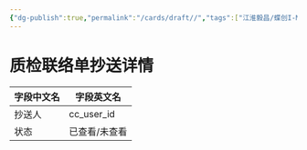 ```yaml
---
{"dg-publish":true,"permalink":"/cards/draft//","tags":["江淮毅昌/蝶创I-MES/MES"]}
---
```



# 质检联络单抄送详情

| **字段中文名** | **字段英文名**  |
| --------- | ---------- |
| 抄送人       | cc_user_id |
| 状态        | 已查看/未查看    |
